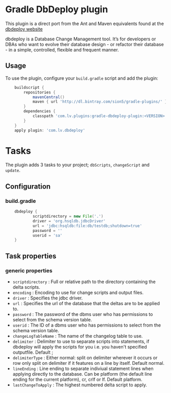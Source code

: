 # Gradle DbDeploy plugin

This plugin is a direct port from the Ant and Maven equivalents found at the [dbdeploy website](https://code.google.com/p/dbdeploy/wiki/GettingStarted)

dbdeploy is a Database Change Management tool. It’s for developers or DBAs who want to evolve their database design - or refactor their database -
in a simple, controlled, flexible and frequent manner.


## Usage

To use the plugin, configure your `build.gradle` script and add the plugin:
```groovy
    buildscript {
        repositories {
            mavenCentral()
            maven { url 'http://dl.bintray.com/sion5/gradle-plugins/' }
        }
        dependencies {
            classpath 'com.lv.plugins:gradle-dbdeploy-plugin:<VERSION>'
        }
    }
    apply plugin: 'com.lv.dbdeploy'
```

# Tasks
The plugin adds 3 tasks to your project; `dbScripts`, `changeScript` and `update`.

## Configuration

### build.gradle
```groovy
    dbdeploy {
            scriptdirectory = new File('.')
            driver = 'org.hsqldb.jdbcDriver'
            url = 'jdbc:hsqldb:file:db/testdb;shutdown=true'
            password = ''
            userid = 'sa'
    }
```

## Task properties
### generic properties

* `scriptdirectory` : Full or relative path to the directory containing the delta scripts.
* `encoding` : Encoding to use for change scripts and output files.
* `driver` : Specifies the jdbc driver.
* `url` : Specifies the url of the database that the deltas are to be applied to.
* `password` : The password of the dbms user who has permissions to select from the schema version table.
* `userid` : The ID of a dbms user who has permissions to select from the schema version table.
* `changeLogTableName` : The name of the changelog table to use.
* `delimiter` : Delimiter to use to separate scripts into statements, if dbdeploy will apply the scripts for you 
                i.e. you haven't specified outputfile. Default ;
* `delimiterType` : Either normal: split on delimiter wherever it occurs or row  only split
                    on delimiter if it features on a line by itself. Default normal.
* `lineEnding` : Line ending to separate indiviual statement lines when applying directly
                 to the database. Can be platform (the default line ending for the current platform),
                 cr, crlf or lf. Default platform.
* `lastChangeToApply` : The highest numbered delta script to apply.

